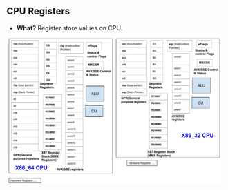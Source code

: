 ## CPU Registers
- **What?** Register store values on CPU.

<img src="x86-32_64 Registers.jpg" width=500 />
